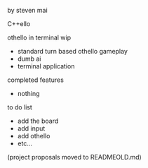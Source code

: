 by steven mai

C++ello

othello in terminal wip
* standard turn based othello gameplay
* dumb ai
* terminal application


completed features
* nothing

to do list
* add the board
* add input
* add othello
* etc...

(project proposals moved to READMEOLD.md)
